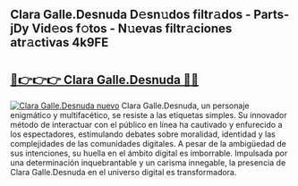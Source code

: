 ## Clara Galle.Desnuda D𝚎sn𝚞dos filtr𝚊dos - Parts-jDy Vid𝚎os f𝚘tos - N𝚞evas filtr𝚊ciones atr𝚊ctivas 4k9FE

# <h2><a href="http://mb47g7b.tromn.icu/?c=Clara+Galle.Desnuda">🔗👉👉👉 Clara Galle.Desnuda 🔗🔗</a></h2>

[![Clara Galle.Desnuda nuevo](https://i.imgur.com/pEAQMta.gif)](http://mb47g7b.tromn.icu/?c=Clara+Galle.Desnuda)
Clara Galle.Desnuda, un personaje enigmático y multifacético, se resiste a las etiquetas simples. Su innovador método de interactuar con el público en línea ha cautivado y enfurecido a los espectadores, estimulando debates sobre moralidad, identidad y las complejidades de las comunidades digitales. A pesar de la ambigüedad de sus intenciones, su huella en el ámbito digital es imborrable. Impulsada por una determinación inquebrantable y un carisma innegable, la presencia de Clara Galle.Desnuda en el universo digital es transformadora.
